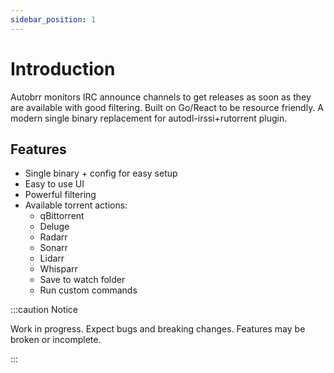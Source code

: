 ```yaml
---
sidebar_position: 1
---
```


# Introduction

Autobrr monitors IRC announce channels to get releases as soon as they are available with good filtering. Built on Go/React to be resource friendly. A modern single binary replacement for autodl-irssi+rutorrent plugin.

## Features

* Single binary + config for easy setup
* Easy to use UI
* Powerful filtering
* Available torrent actions:
  * qBittorrent
  * Deluge
  * Radarr
  * Sonarr
  * Lidarr
  * Whisparr
  * Save to watch folder
  * Run custom commands

:::caution Notice

Work in progress. Expect bugs and breaking changes. Features may be broken or incomplete.

:::